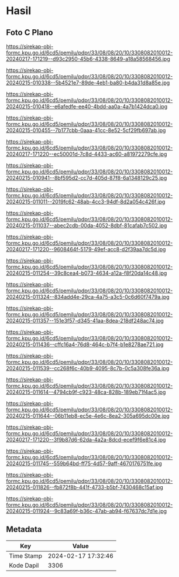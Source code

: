 # Hasil

## Foto C Plano

https://sirekap-obj-formc.kpu.go.id/6cd5/pemilu/pdpr/33/08/08/20/10/3308082010012-20240217-171219--d93c2950-45b6-4338-8649-a18a58568456.jpg

https://sirekap-obj-formc.kpu.go.id/6cd5/pemilu/pdpr/33/08/08/20/10/3308082010012-20240215-010338--5b4521e7-89de-4eb1-ba80-b4da31d8a85e.jpg

https://sirekap-obj-formc.kpu.go.id/6cd5/pemilu/pdpr/33/08/08/20/10/3308082010012-20240215-010418--e6afedfe-ee40-4bdd-aa0a-4a7b1424dca0.jpg

https://sirekap-obj-formc.kpu.go.id/6cd5/pemilu/pdpr/33/08/08/20/10/3308082010012-20240215-010455--7b177cbb-0aaa-41cc-8e52-5cf29fb697ab.jpg

https://sirekap-obj-formc.kpu.go.id/6cd5/pemilu/pdpr/33/08/08/20/10/3308082010012-20240217-171220--ec50001d-7c8d-4433-ac60-a81972279cfe.jpg

https://sirekap-obj-formc.kpu.go.id/6cd5/pemilu/pdpr/33/08/08/20/10/3308082010012-20240215-010941--8bf595d2-cc7d-405d-87f8-6a1348129c25.jpg

https://sirekap-obj-formc.kpu.go.id/6cd5/pemilu/pdpr/33/08/08/20/10/3308082010012-20240215-011011--2019fc62-48ab-4cc3-94df-8d2a054c426f.jpg

https://sirekap-obj-formc.kpu.go.id/6cd5/pemilu/pdpr/33/08/08/20/10/3308082010012-20240215-011037--abec2cdb-00da-4052-8dbf-81cafab7c502.jpg

https://sirekap-obj-formc.kpu.go.id/6cd5/pemilu/pdpr/33/08/08/20/10/3308082010012-20240217-171220--9608464f-5179-49ef-acc8-d2f39aa7dc5d.jpg

https://sirekap-obj-formc.kpu.go.id/6cd5/pemilu/pdpr/33/08/08/20/10/3308082010012-20240215-011254--39c8cea4-b073-4634-a12a-f8f20da14c48.jpg

https://sirekap-obj-formc.kpu.go.id/6cd5/pemilu/pdpr/33/08/08/20/10/3308082010012-20240215-011324--834add4e-29ca-4a75-a3c5-0c6d60f7479a.jpg

https://sirekap-obj-formc.kpu.go.id/6cd5/pemilu/pdpr/33/08/08/20/10/3308082010012-20240215-011357--151e3f57-d345-41aa-8dea-218df248ac74.jpg

https://sirekap-obj-formc.kpu.go.id/6cd5/pemilu/pdpr/33/08/08/20/10/3308082010012-20240215-011436--cffc16a4-76d8-464c-b7f4-b1e8278ae721.jpg

https://sirekap-obj-formc.kpu.go.id/6cd5/pemilu/pdpr/33/08/08/20/10/3308082010012-20240215-011539--cc268f6c-40b9-4095-8c7b-0c5a308fe36a.jpg

https://sirekap-obj-formc.kpu.go.id/6cd5/pemilu/pdpr/33/08/08/20/10/3308082010012-20240215-011614--4794cb9f-c923-48ca-828b-189eb71f4ac5.jpg

https://sirekap-obj-formc.kpu.go.id/6cd5/pemilu/pdpr/33/08/08/20/10/3308082010012-20240215-011644--06b11eb8-ec5e-4e6c-8ea2-305a695dc00e.jpg

https://sirekap-obj-formc.kpu.go.id/6cd5/pemilu/pdpr/33/08/08/20/10/3308082010012-20240217-171220--3f9b87d6-62da-4a2a-8dcd-ecef9f6e81c4.jpg

https://sirekap-obj-formc.kpu.go.id/6cd5/pemilu/pdpr/33/08/08/20/10/3308082010012-20240215-011745--559b64bd-ff75-4d57-9aff-4670176751fe.jpg

https://sirekap-obj-formc.kpu.go.id/6cd5/pemilu/pdpr/33/08/08/20/10/3308082010012-20240215-011826--fb872f8b-441f-4733-b5bf-7430468c15af.jpg

https://sirekap-obj-formc.kpu.go.id/6cd5/pemilu/pdpr/33/08/08/20/10/3308082010012-20240215-011924--9c83a69f-b36c-47ab-ab94-f67637dc7d1e.jpg


## Metadata

| Key        | Value               |
| ---------- | ------------------- |
| Time Stamp | 2024-02-17 17:32:46 |
| Kode Dapil | 3306                |



